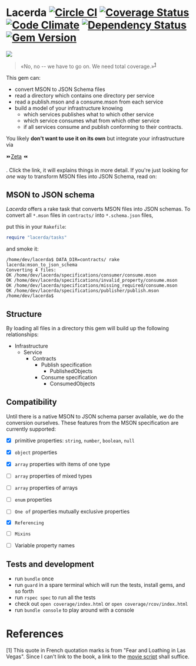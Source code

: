 # Lacerda [![Circle CI](https://circleci.com/gh/moviepilot/lacerda/tree/master.svg?style=svg)](https://circleci.com/gh/moviepilot/lacerda/tree/master) [![Coverage Status](https://coveralls.io/repos/moviepilot/lacerda/badge.svg?branch=master&service=github)](https://coveralls.io/github/moviepilot/lacerda?branch=master) [![Code Climate](https://codeclimate.com/github/moviepilot/lacerda/badges/gpa.svg)](https://codeclimate.com/github/moviepilot/lacerda) [![Dependency Status](https://gemnasium.com/moviepilot/lacerda.svg)](https://gemnasium.com/moviepilot/lacerda) [![Gem Version](https://badge.fury.io/rb/lacerda.svg)](https://badge.fury.io/rb/lacerda)

![](https://dl.dropboxusercontent.com/u/1953503/lacerda.jpg)
> «No, no -- we have to go on. We need total coverage.»<sup>[1](#references)</sup>

This gem can:

- convert MSON to JSON Schema files
- read a directory which contains one directory per service
- read a publish.mson and a consume.mson from each service
- build a model of your infrastructure knowing
  - which services publishes what to which other service
  - which service consumes what from which other service
  - if all services consume and publish conforming to their contracts.

You likely **don't want to use it on its own** but integrate your infrastructure via

⏩[Zeta](https://github.com/moviepilot/zeta) ⏪

. Click the link, it will explains things in more detail. If you're just looking for *one* way to transform MSON files into JSON Schema, read on:

## MSON to JSON schema
*Lacerda* offers a rake task that converts MSON files into JSON schemas.
To convert all `*.mson` files in `contracts/` into `*.schema.json` files,

put this in your `Rakefile`:

```ruby
require "lacerda/tasks"
```

and smoke it:

```shell
/home/dev/lacerda$ DATA_DIR=contracts/ rake lacerda:mson_to_json_schema
Converting 4 files:
OK /home/dev/lacerda/specifications/consumer/consume.mson
OK /home/dev/lacerda/specifications/invalid_property/consume.mson
OK /home/dev/lacerda/specifications/missing_required/consume.mson
OK /home/dev/lacerda/specifications/publisher/publish.mson
/home/dev/lacerda$
```

## Structure

By loading all files in a directory this gem will build up the following
relationships:

- Infrastructure
  - Service
    - Contracts
      - Publish specification
        - PublishedObjects
      - Consume specification
        - ConsumedObjects

## Compatibility

Until there is a native MSON to JSON schema parser available, we do the
conversion ourselves. These features from the MSON specification are currently supported:

- [x] primitive properties: `string`, `number`, `boolean`, `null`
- [x] `object` properties
- [x] `array` properties with items of one type
- [ ] `array` properties of mixed types
- [ ] `array` properties of arrays
- [ ] `enum` properties
- [ ] `One of` properties mutually exclusive properties
- [x] `Referencing`
- [ ] `Mixins` 
- [ ] Variable property names


## Tests and development
  - run `bundle` once
  - run `guard` in a spare terminal which will run the tests,
    install gems, and so forth
  - run `rspec spec` to run all the tests
  - check out  `open coverage/index.html` or `open coverage/rcov/index.html`
  - run `bundle console` to play around with a console

# References
[1] This quote in French quotation marks is from "Fear and Loathing in Las Vegas". Since I can't link to the book, a link to the [movie script](http://www.dailyscript.com/scripts/fearandloathing.html) shall suffice.
